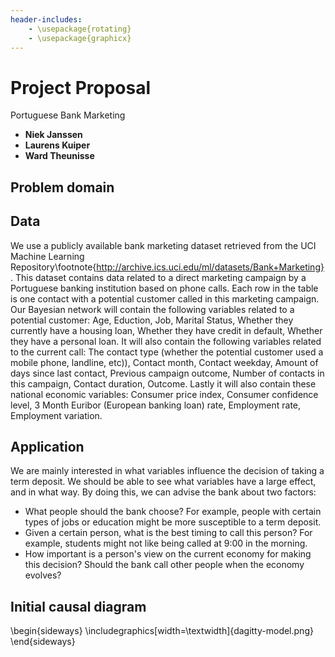 ```yaml
---
header-includes:
    - \usepackage{rotating}
    - \usepackage{graphicx}
---
```


# Project Proposal
Portuguese Bank Marketing

  - **Niek Janssen**
  - **Laurens Kuiper**
  - **Ward Theunisse**

## Problem domain


## Data
We use a publicly available bank marketing dataset retrieved from the UCI Machine Learning Repository\footnote{http://archive.ics.uci.edu/ml/datasets/Bank+Marketing}. This dataset contains data related to a direct marketing campaign by a Portuguese banking institution based on phone calls. Each row in the table is one contact with a potential customer called in this marketing campaign. Our Bayesian network will contain the following variables related to a potential customer: Age, Eduction, Job, Marital Status, Whether they currently have a housing loan, Whether they have credit in default, Whether they have a personal loan.
It will also contain the following variables related to the current call: The contact type (whether the potential customer used a mobile phone, landline, etc)), Contact month, Contact weekday, Amount of days since last contact, Previous campaign outcome, Number of contacts in this campaign, Contact duration, Outcome.
Lastly it will also contain these national economic variables:
Consumer price index, Consumer confidence level, 3 Month Euribor (European banking loan) rate, Employment rate, Employment variation.

## Application
We are mainly interested in what variables influence the decision of taking a
term deposit. We should be able to see what variables have a large effect, and
in what way. By doing this, we can advise the bank about two factors: 

  - What people should the bank choose? For example, people with certain types
      of jobs or education might be more susceptible to a term deposit. 
  - Given a certain person, what is the best timing to call this person? For
      example, students might not like being called at 9:00 in the morning. 
  - How important is a person's view on the current economy for making this
    decision? Should the bank call other people when the economy evolves?

## Initial causal diagram
\begin{sideways}
\includegraphics[width=\textwidth]{dagitty-model.png}
\end{sideways}